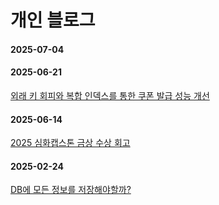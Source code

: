 # 개인 블로그


#### 2025-07-04
[](https://github.com/beginerer/Blog/blob/main/%ED%98%84%EC%8B%A4%EC%A0%81%EC%9D%B8%20%EC%9A%94%EA%B5%AC%EC%82%AC%ED%95%AD%EC%9D%84%20%EB%B0%98%EC%98%81%ED%95%9C%20%EC%BF%A0%ED%8F%B0%20%EC%8B%9C%EC%8A%A4%ED%85%9C%20%EB%A6%AC%EB%94%94%EC%9E%90%EC%9D%B8%20%3A%20Immutable%20%EC%BF%A0%ED%8F%B0%20%EC%A0%95%EC%B1%85%20%EC%A0%81%EC%9A%A9%EA%B8%B0.md)

#### 2025-06-21
[외래 키 회피와 복합 인덱스를 통한 쿠폰 발급 성능 개선](https://github.com/beginerer/Blog/blob/main/%EC%99%B8%EB%9E%98%20%ED%82%A4%20%ED%9A%8C%ED%94%BC%EC%99%80%20%EB%B3%B5%ED%95%A9%20%EC%9D%B8%EB%8D%B1%EC%8A%A4%EB%A5%BC%20%ED%86%B5%ED%95%9C%20%EC%BF%A0%ED%8F%B0%20%EB%B0%9C%EA%B8%89%20%EC%84%B1%EB%8A%A5%20%EA%B0%9C%EC%84%A0.md)

#### 2025-06-14
[2025 심화캡스톤 금상 수상 회고](https://github.com/beginerer/Blog/blob/main/2025%20%EC%8B%AC%ED%99%94%EC%BA%A1%EC%8A%A4%ED%86%A4%20%EA%B8%88%EC%83%81%20%EC%88%98%EC%83%81%20%ED%9A%8C%EA%B3%A0.md)

#### 2025-02-24
[DB에 모든 정보를 저장해야할까?](https://github.com/beginerer/troubleshooting/blob/main/DB%EC%97%90_%EB%AA%A8%EB%93%A0_%EC%A0%95%EB%B3%B4%EB%A5%BC_%EC%A0%80%EC%9E%A5%ED%95%B4%EC%95%BC_%ED%95%A0%EA%B9%8C%3F.md)



